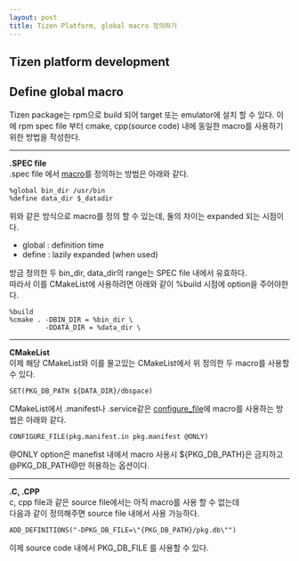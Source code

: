 ```yaml
---
layout: post
title: Tizen Platform, global macro 정의하기
---
```

## Tizen platform development  
## Define global macro  

Tizen package는 rpm으로 build 되어 target 또는 emulator에 설치 할 수 있다.
이에 rpm spec file 부터 cmake, cpp(source code) 내에 동일한 macro를 사용하기
위한 방법을 작성한다.  

---
**.SPEC file**  
.spec file 에서 [macro]를 정의하는 방법은 아래와 같다.  

    %global bin_dir /usr/bin  
    %define data_dir $_datadir   

위와 같은 방식으로 macro를 정의 할 수 있는데, 둘의 차이는 expanded 되는 시점이다.  
 - global : definition time  
 - define : lazily expanded (when used)  


방금 정의한 두 bin_dir, data_dir의 range는 SPEC file 내에서 유효하다.  
따라서 이를 CMakeList에 사용하려면 아래와 같이 %build 시점에 option을 주어야한다.  

    %build  
    %cmake . -DBIN_DIR = %bin_dir \  
             -DDATA_DIR = %data_dir \  
---
**CMakeList**  
이제 해당 CMakeList와 이를 물고있는 CMakeList에서 위 정의한 두 macro를 사용할 수 있다.  

    SET(PKG_DB_PATH ${DATA_DIR}/dbspace)

CMakeList에서 .manifest나 .service같은 [configure_file]에 macro를 사용하는 방법은 아래와 같다.  

    CONFIGURE_FILE(pkg.manifest.in pkg.manifest @ONLY)

@ONLY option은 manefist 내에서 macro 사용시 ${PKG_DB_PATH}은 금지하고 @PKG_DB_PATH@만 허용하는 옵션이다.

---
**.C, .CPP**  
c, cpp file과 같은 source file에서는 아직 macro를 사용 할 수 없는데  
다음과 같이 정의해주면 source file 내에서 사용 가능하다.  

    ADD_DEFINITIONS("-DPKG_DB_FILE=\"{PKG_DB_PATH}/pkg.db\"")  

이제 source code 내에서 PKG_DB_FILE 를 사용할 수 있다.  

[macro]: http://www.rpm.org/wiki/PackagerDocs/Macros
[configure_file]: https://cmake.org/cmake/help/v3.0/command/configure_file.html
